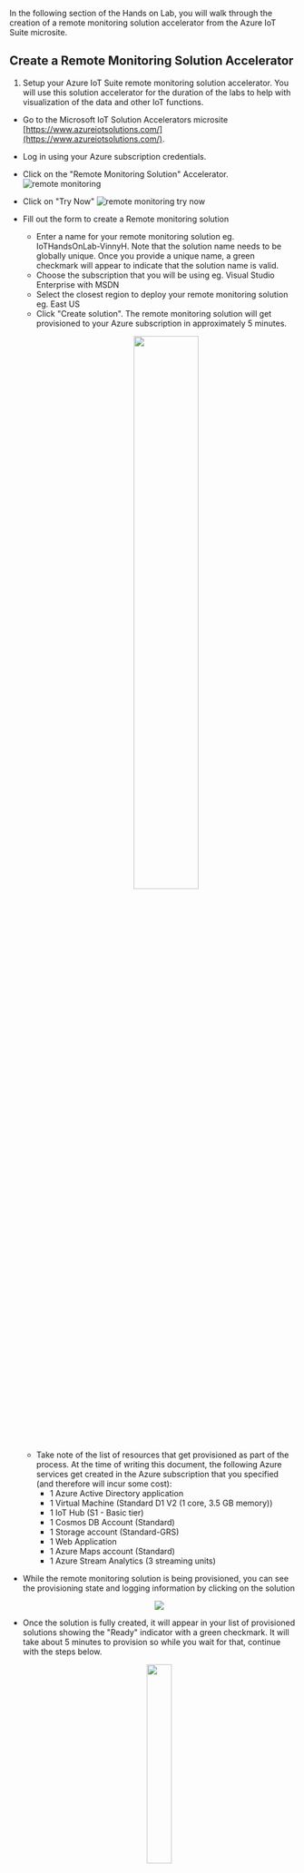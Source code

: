 In the following section of the Hands on Lab, you will walk through the creation of a remote monitoring solution accelerator from the Azure IoT Suite microsite. 

## Create a Remote Monitoring Solution Accelerator
1. Setup your Azure IoT Suite remote monitoring solution accelerator. You will use this solution accelerator for the duration of the labs to help with visualization of the data and other IoT functions. 
  - Go to the Microsoft IoT Solution Accelerators microsite [https://www.azureiotsolutions.com/](https://www.azureiotsolutions.com/).
  - Log in using your Azure subscription credentials. 
  - Click on the "Remote Monitoring Solution" Accelerator.
        ![remote monitoring](/HOL/IOTHubPiHackathon/images/selectRMS.png)
  - Click on "Try Now"
        ![remote monitoring try now](/HOL/IOTHubPiHackathon/images/RemoteMonitoringTryNow.PNG)
  - Fill out the form to create a Remote monitoring solution
    - Enter a name for your remote monitoring solution eg. IoTHandsOnLab-VinnyH. Note that the solution name needs to be globally unique. Once you provide a unique name, a green checkmark will appear to indicate that the solution name is valid. 
    - Choose the subscription that you will be using eg. Visual Studio Enterprise with MSDN
    - Select the closest region to deploy your remote monitoring solution eg. East US
    - Click "Create solution". The remote monitoring solution will get provisioned to your Azure subscription in approximately 5 minutes. 
       <p align="center">
         <img src="/HOL/IOTHubPiHackathon/images/RMPCS.jpg" width="50%" height="50%" /> 
      </p>
    - Take note of the list of resources that get provisioned as part of the process. At the time of writing this document, the following Azure services get created in the Azure subscription that you specified (and therefore will incur some cost):
      - 1 Azure Active Directory application
      - 1 Virtual Machine (Standard D1 V2 (1 core, 3.5 GB memory))
      - 1 IoT Hub (S1 - Basic tier)
      - 1 Cosmos DB Account (Standard)
      - 1 Storage account (Standard-GRS)
      - 1 Web Application 
      - 1 Azure Maps account (Standard)
      - 1 Azure Stream Analytics (3 streaming units)

   - While the remote monitoring solution is being provisioned, you can see the provisioning state and logging information by clicking on the solution 
      <p align="center">
         <img src="/HOL/IOTHubPiHackathon/images/ProvisioningState.jpg" /> 
      </p>
   - Once the solution is fully created, it will appear in your list of provisioned solutions showing the "Ready" indicator with a green checkmark. It will take about 5 minutes to provision so while you wait for that, continue with the steps below. 
      <p align="center">
         <img src="/HOL/IOTHubPiHackathon/images/SolutionReady.jpg" width="30%" height="30%" /> 
      </p>

## Obtain Your IoT Hub Primary Key Connection String

1. Open the [Azure Portal](https://portal.azure.com/) tab and navigate to your IoT Hub service that you deployed as part of the remote monitoring solution
  - Click the *resource group* icon -> click the name of your remote monitoring solution -> click the IoT Hub service that was created when you provisioned the remote monitoring solution. 
      <p align="center">
         <img src="/HOL/IOTHubPiHackathon/images/IoTHubKeys1.jpg" /> 
      </p>
2. Obtain the "Connection string - primary key" for your IoT Hub. <BR>
This is the shared access key that you will use to connect your device to the IoT Hub. The key provides the device with all permissions - registryWrite, ServiceConnect and DeviceConnect. Details on the permissions are available [here](https://docs.microsoft.com/en-us/azure/iot-hub/iot-hub-devguide-security#iot-hub-permissions)
  - Click on the "Shared access policies".
  - Click on the "iothubowner" policy.
  - Copy the primary key connection string. Take note of the primary key connection string for later. You can use the following template to capture all the required variables for this lab: [IoT HOL - Lab Parameters.xlsx](/HOL/IOTHubPiHackathon/IoTHOL-LabParameters.xlsx)
      <p align="center">
         <img src="/HOL/IOTHubPiHackathon/images/IoTHubKeys2.jpg" /> 
      </p>

## Create Consumer Groups
Consumer groups are a key element in Azure event ingestion services that allow consuming applications with a separate view of the event stream. Each consuming application can use the groups to read the streaming data independently at their own pace and with their own offet. These consumer groups will be created in advance but will be used later in this lab.
1. Under the "Messaging" subsection, select "Endpoints"
2. Click on the "Events" endpoint
3. In the blade that appears on the right, add the following consumer groups.  If multiple people are connecting to the same IoT Hub, append your initials to each of the consumer group names so that each person gets their own groups.
  - "monitor"
  - "asa"
  4. Click save in the top left hand corner of the blade.
      <p align="center">
         <img src="/HOL/IOTHubPiHackathon/images/consumerGroups.jpg" /> 
      </p>

## Create Your Device in the Remote Monitoring Solution Accelerator
1. Go back to the Azure IoT Suite microsite tab. Your solution accelerator should be provisioned now. Click the "Launch" button on the newly provisioned remote monitoring solution. This will open up a new browser tab to your remote monitoring solution dashboard.
      <p align="center">
         <img src="/HOL/IOTHubPiHackathon/images/SolutionReady.jpg" width="30%" height="30%" /> 
      </p>
2. Click the "Sign In" button.
      <p align="center">
         <img src="/HOL/IOTHubPiHackathon/images/RMSignIn.jpg" width="50%" height="50%"/> 
      </p>
3. If the following page requires you to accept the terms and conditions, click "Accept". 
4. You will now have access to your created remote monitoring solution accelerator. Feel free to browse around and review the features available in the solution accelerator. 
      <p align="center">
         <img src="/HOL/IOTHubPiHackathon/images/RMDashboard.jpg"/> 
      </p>

5. Create a new custom device within the IoT Solution Accelerator. 
  - At the top left of the portal in the navigation bar, click the "Devices" button. 
      <p align="center">
         <img src="/HOL/IOTHubPiHackathon/images/RMDashboardwArrow.jpg"/> 
      </p>
  - Click the '+ New Device' button in the top right corner
  - Under device type, select physical. The custom device that you will add is the physical Raspberry Pi. 
      <p align="center">
         <img src="/HOL/IOTHubPiHackathon/images/AddNewCustomDevice.jpg"/> 
      </p>
  - Under Device ID, create a custom Device ID. Enter in a device ID eg. MyRaspberryPi. 
  
  - Leave the Authentication Type as Symmetric Key.<BR>
  (Note: Communication between IoT devices and the IoT Hub can be secured using two methods. In these labs, we will use SAS based tokens but a higher level of security can be provided through the use of X.509 based certificates. See the following for best practices on securing your [IoT Architecture] (https://docs.microsoft.com/en-us/azure/iot-hub/iot-hub-security-deployment).
  
  - Select Auto Generate Keys under "Authentication Key".
  
  - Click "Apply".
      <p align="center">
         <img src="/HOL/IOTHubPiHackathon/images/CustomDeviceParams.jpg"/> 
      </p>
     
  - Take note of your Device ID, as you will need this later. Feel free to use the parameters template provided earlier.
  - Click "Close"
      
  - As a final step in this part of the lab, you will add a tag that will be used by the app backend to define a property on the device. This tag will be a high temperature limit that will serve as a high temperature threshold that will trigger a message to be sent to your to your physical device later in the lab. 
    - Click the checkbox of the physical device you created. 
    - Click the "Jobs" button.
    <p align="center">
       <img src="/HOL/IOTHubPiHackathon/images/twinTag1.jpg" /> 
    </p>
    
    - Keep the "Tag" radio button selected under the "Select job" header.
    - Provide the job a name. eg. SetHighTemp
    - Click "+ Add Tag".
    
    - Add a new parameter "HighTemperatureLimit" under the "KEY" header.  Set the value to 40 and make it of data type "Number".
    
    - Click " Apply ".
    
    <p align="center">
      <img src="/HOL/IOTHubPiHackathon/images/twinTag2.jpg" width="70%" height="70%" /> 
    </p>

Congratulations! You have successfully spun up your Solution Accelerator and created a new custom device that you will configure in the next section of the labs! 

[Next lab - 3 Connect your Raspberry Pi to IoT Hub](/HOL/IOTHubPiHackathon/3)

[Back to Main HOL Instructions](/HOL/IOTHubPiHackathon/README.md)

